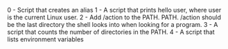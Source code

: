 0 - Script that creates an alias
1 - A script that prints hello user, where user is the current Linux user.
2 - Add /action to the PATH. PATH. /action should be the last directory the shell looks into when looking for a program.
3 - A script that counts the number of directories in the PATH.
4 - A script that lists environment variables
